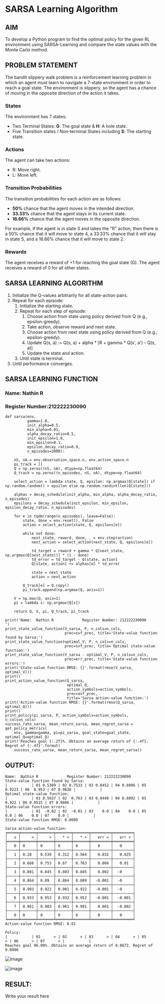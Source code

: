 # SARSA Learning Algorithm

## AIM
To develop a Python program to find the optimal policy for the given RL environment using SARSA-Learning and compare the state values with the Monte Carlo method.

## PROBLEM STATEMENT
The bandit slippery walk problem is a reinforcement learning problem in which an agent must learn to navigate a 7-state environment in order to reach a goal state. The environment is slippery, so the agent has a chance of moving in the opposite direction of the action it takes.

### States

The environment has 7 states:
* Two Terminal States: **G**: The goal state & **H**: A hole state.
* Five Transition states / Non-terminal States including  **S**: The starting state.

### Actions

The agent can take two actions:

* R: Move right.
* L: Move left.

### Transition Probabilities

The transition probabilities for each action are as follows:

* **50%** chance that the agent moves in the intended direction.
* **33.33%** chance that the agent stays in its current state.
* **16.66%** chance that the agent moves in the opposite direction.

For example, if the agent is in state S and takes the "R" action, then there is a 50% chance that it will move to state 4, a 33.33% chance that it will stay in state S, and a 16.66% chance that it will move to state 2.

### Rewards

The agent receives a reward of +1 for reaching the goal state (G). The agent receives a reward of 0 for all other states.

## SARSA LEARNING ALGORITHM
1. Initialize the Q-values arbitrarily for all state-action pairs.
2. Repeat for each episode:
    1. Initialize the starting state.
    2. Repeat for each step of episode:
        1. Choose action from state using policy derived from Q (e.g., epsilon-greedy).
        2. Take action, observe reward and next state.
        3. Choose action from next state using policy derived from Q (e.g., epsilon-greedy).
        4. Update Q(s, a) := Q(s, a) + alpha * [R + gamma * Q(s', a') - Q(s, a)]
        5. Update the state and action.
    3. Until state is terminal.
3. Until performance converges.
## SARSA LEARNING FUNCTION
### Name: Nathin R
### Register Number:212222230090
```
def sarsa(env,
          gamma=1.0,
          init_alpha=0.5,
          min_alpha=0.01,
          alpha_decay_ratio=0.5,
          init_epsilon=1.0,
          min_epsilon=0.1,
          epsilon_decay_ratio=0.9,
          n_episodes=3000):

    nS, nA = env.observation_space.n, env.action_space.n
    pi_track = []
    Q = np.zeros((nS, nA), dtype=np.float64)
    Q_track = np.zeros((n_episodes, nS, nA), dtype=np.float64)

    select_action = lambda state, Q, epsilon: np.argmax(Q[state]) if np.random.random() > epsilon else np.random.randint(len(Q[state]))

    alphas = decay_schedule(init_alpha, min_alpha, alpha_decay_ratio, n_episodes)
    epsilons = decay_schedule(init_epsilon, min_epsilon, epsilon_decay_ratio, n_episodes)

    for e in tqdm(range(n_episodes), leave=False):
        state, done = env.reset(), False
        action = select_action(state, Q, epsilons[e])

        while not done:
            next_state, reward, done, _ = env.step(action)
            next_action = select_action(next_state, Q, epsilons[e])

            td_target = reward + gamma * Q[next_state, np.argmax(Q[next_state])] * (1 - done)
            td_error = td_target - Q[state, action]
            Q[state, action] += alphas[e] * td_error

            state = next_state
            action = next_action

        Q_track[e] = Q.copy()
        pi_track.append(np.argmax(Q, axis=1))

    V = np.max(Q, axis=1)
    pi = lambda s: np.argmax(Q[s])

    return Q, V, pi, Q_track, pi_track
```
```
print('Name:  Nathin R             Register Number: 212222230090            ')
print_state_value_function(V_sarsa, P, n_cols=n_cols, 
                           prec=svf_prec, title='State-value function found by Sarsa:')
print_state_value_function(optimal_V, P, n_cols=n_cols, 
                           prec=svf_prec, title='Optimal state-value function:')
print_state_value_function(V_sarsa - optimal_V, P, n_cols=n_cols, 
                           prec=err_prec, title='State-value function errors:')
print('State-value function RMSE: {}'.format(rmse(V_sarsa, optimal_V)))
print()
print_action_value_function(Q_sarsa, 
                            optimal_Q, 
                            action_symbols=action_symbols, 
                            prec=avf_prec, 
                            title='Sarsa action-value function:')
print('Action-value function RMSE: {}'.format(rmse(Q_sarsa, optimal_Q)))
print()
print_policy(pi_sarsa, P, action_symbols=action_symbols, n_cols=n_cols)
success_rate_sarsa, mean_return_sarsa, mean_regret_sarsa = get_policy_metrics(
    env, gamma=gamma, pi=pi_sarsa, goal_state=goal_state, optimal_Q=optimal_Q)
print('Reaches goal {:.2f}%. Obtains an average return of {:.4f}. Regret of {:.4f}'.format(
    success_rate_sarsa, mean_return_sarsa, mean_regret_sarsa))
```
## OUTPUT:
```
Name:  Nathin R             Register Number: 212222230090            
State-value function found by Sarsa:
|           | 01 0.5389 | 02 0.7533 | 03 0.8452 | 04 0.8896 | 05 0.9223 | 06  0.953 | 07 0.9826 |           |
Optimal state-value function:
|           | 01 0.5637 | 02  0.763 | 03 0.8449 | 04 0.8892 | 05  0.922 | 06 0.9515 | 07 0.9806 |           |
State-value function errors:
|           | 01  -0.02 | 02  -0.01 | 03    0.0 | 04    0.0 | 05    0.0 | 06    0.0 | 07    0.0 |           |
State-value function RMSE: 0.0089

Sarsa action-value function:
╒═════╤═══════╤═══════╤═══════╤═══════╤═════════╤═════════╕
│   s │     < │     > │   * < │   * > │   err < │   err > │
╞═════╪═══════╪═══════╪═══════╪═══════╪═════════╪═════════╡
│   0 │ 0     │ 0     │ 0     │ 0     │   0     │   0     │
├─────┼───────┼───────┼───────┼───────┼─────────┼─────────┤
│   1 │ 0.28  │ 0.539 │ 0.312 │ 0.564 │   0.032 │   0.025 │
├─────┼───────┼───────┼───────┼───────┼─────────┼─────────┤
│   2 │ 0.666 │ 0.753 │ 0.67  │ 0.763 │   0.004 │   0.01  │
├─────┼───────┼───────┼───────┼───────┼─────────┼─────────┤
│   3 │ 0.801 │ 0.845 │ 0.803 │ 0.845 │   0.002 │  -0     │
├─────┼───────┼───────┼───────┼───────┼─────────┼─────────┤
│   4 │ 0.864 │ 0.89  │ 0.864 │ 0.889 │  -0.001 │  -0     │
├─────┼───────┼───────┼───────┼───────┼─────────┼─────────┤
│   5 │ 0.903 │ 0.922 │ 0.901 │ 0.922 │  -0.001 │  -0     │
├─────┼───────┼───────┼───────┼───────┼─────────┼─────────┤
│   6 │ 0.933 │ 0.953 │ 0.932 │ 0.952 │  -0.001 │  -0.001 │
├─────┼───────┼───────┼───────┼───────┼─────────┼─────────┤
│   7 │ 0.961 │ 0.983 │ 0.961 │ 0.981 │   0.001 │  -0.002 │
├─────┼───────┼───────┼───────┼───────┼─────────┼─────────┤
│   8 │ 0     │ 0     │ 0     │ 0     │   0     │   0     │
╘═════╧═══════╧═══════╧═══════╧═══════╧═════════╧═════════╛
Action-value function RMSE: 0.01

Policy:
|           | 01      > | 02      > | 03      > | 04      > | 05      > | 06      > | 07      > |           |
Reaches goal 96.00%. Obtains an average return of 0.8672. Regret of 0.0000
```
![image](https://github.com/user-attachments/assets/541bc2ad-ac03-4507-89d0-49d6fe050f57)

![image](https://github.com/user-attachments/assets/c486ec08-7117-4cad-bfe6-00d30395c356)

## RESULT:

Write your result here
